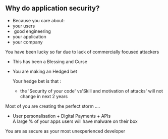 ## Why do application security?

- Because you care about: 
- your users
-  good engineering
- your application
- your company


You have been lucky so far due to lack of commercially focused attackers

 - This has been a Blessing and Curse
 - You are making an Hedged bet

   Your hedge bet is that :

     - the 'Security of your code' vs'Skill and motivation of attacks' will not change in next 2 years

Most of you are creating the perfect storm ….

 - User personalisation  + Digital Payments + APIs     
A large % of your apps users will have malware on their box

You are as secure as your most unexperienced developer
